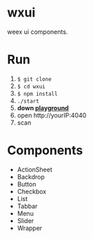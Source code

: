 # wxui

weex ui components.

# Run

1. `$ git clone`
2. `$ cd wxui`
3. `$ npm install`
4. `./start`
5. **down [playground](https://weex.apache.org/cn/playground.html)**
6. open http://yourIP:4040
7. scan

# Components

* ActionSheet
* Backdrop
* Button
* Checkbox
* List
* Tabbar
* Menu
* Slider
* Wrapper